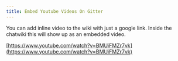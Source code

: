```yaml
---
title: Embed Youtube Videos On Gitter
---
```

You can add inline video to the wiki with just a google link. Inside the chatwiki this will show up as an embedded video.

[https://www.youtube.com/watch?v=BMUiFMZr7vk](https://www.youtube.com/watch?v=BMUiFMZr7vk)